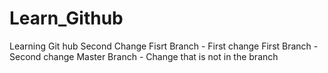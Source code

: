 
# Learn_Github
Learning Git hub
Second Change
Fisrt Branch - First change
First Branch - Second change
Master Branch - Change that is not in the branch 
